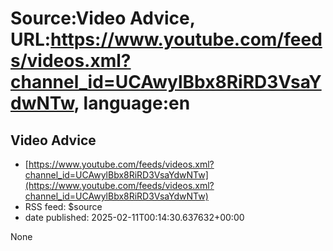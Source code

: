 # Source:Video Advice, URL:https://www.youtube.com/feeds/videos.xml?channel_id=UCAwylBbx8RiRD3VsaYdwNTw, language:en

## Video Advice
 - [https://www.youtube.com/feeds/videos.xml?channel_id=UCAwylBbx8RiRD3VsaYdwNTw](https://www.youtube.com/feeds/videos.xml?channel_id=UCAwylBbx8RiRD3VsaYdwNTw)
 - RSS feed: $source
 - date published: 2025-02-11T00:14:30.637632+00:00

None


